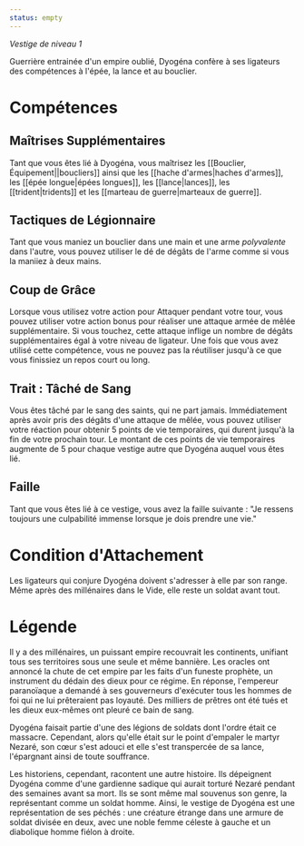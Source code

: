 ```yaml
---
status: empty
---
```

*Vestige de niveau 1*

Guerrière entrainée d'un empire oublié, Dyogéna confère à ses ligateurs des compétences à l'épée, la lance et au bouclier.

# Compétences

## Maîtrises Supplémentaires
Tant que vous êtes lié à Dyogéna, vous maîtrisez les [[Bouclier, Équipement||boucliers]] ainsi que les [[hache d'armes|haches d'armes]], les [[épée longue|épées longues]], les [[lance|lances]], les [[trident|tridents]] et les [[marteau de guerre|marteaux de guerre]].

## Tactiques de Légionnaire
Tant que vous maniez un bouclier dans une main et une arme *polyvalente* dans l'autre, vous pouvez utiliser le dé de dégâts de l'arme comme si vous la maniiez à deux mains.

## Coup de Grâce
Lorsque vous utilisez votre action pour Attaquer pendant votre tour, vous pouvez utiliser votre action bonus pour réaliser une attaque armée de mêlée supplémentaire. Si vous touchez, cette attaque inflige un nombre de dégâts supplémentaires égal à votre niveau de ligateur. Une fois que vous avez utilisé cette compétence, vous ne pouvez pas la réutiliser jusqu'à ce que vous finissiez un repos court ou long.

## Trait : Tâché de Sang
Vous êtes tâché par le sang des saints, qui ne part jamais. Immédiatement après avoir pris des dégâts d'une attaque de mêlée, vous pouvez utiliser votre réaction pour obtenir 5 points de vie temporaires, qui durent jusqu'à la fin de votre prochain tour. Le montant de ces points de vie temporaires augmente de 5 pour chaque vestige autre que Dyogéna auquel vous êtes lié.

## Faille
Tant que vous êtes lié à ce vestige, vous avez la faille suivante : "Je ressens toujours une culpabilité immense lorsque je dois prendre une vie."

# Condition d'Attachement
Les ligateurs qui conjure Dyogéna doivent s'adresser à elle par son range. Même après des millénaires dans le Vide, elle reste un soldat avant tout.

# Légende
Il y a des millénaires, un puissant empire recouvrait les continents, unifiant tous ses territoires sous une seule et même bannière. Les oracles ont annoncé la chute de cet empire par les faits d'un funeste prophète, un instrument du dédain des dieux pour ce régime. En réponse, l'empereur paranoïaque a demandé à ses gouverneurs d'exécuter tous les hommes de foi qui ne lui prêteraient pas loyauté. Des milliers de prêtres ont été tués et les dieux eux-mêmes ont pleuré ce bain de sang.

Dyogéna faisait partie d'une des légions de soldats dont l'ordre était ce massacre. Cependant, alors qu'elle était sur le point d'empaler le martyr Nezaré, son cœur s'est adouci et elle s'est transpercée de sa lance, l'épargnant ainsi de toute souffrance.

Les historiens, cependant, racontent une autre histoire. Ils dépeignent Dyogéna comme d'une gardienne sadique qui aurait torturé Nezaré pendant des semaines avant sa mort. Ils se sont même mal souvenus son genre, la représentant comme un soldat homme. Ainsi, le vestige de Dyogéna est une représentation de ses péchés : une créature étrange dans une armure de soldat divisée en deux, avec une noble femme céleste à gauche et un diabolique homme fiélon à droite.